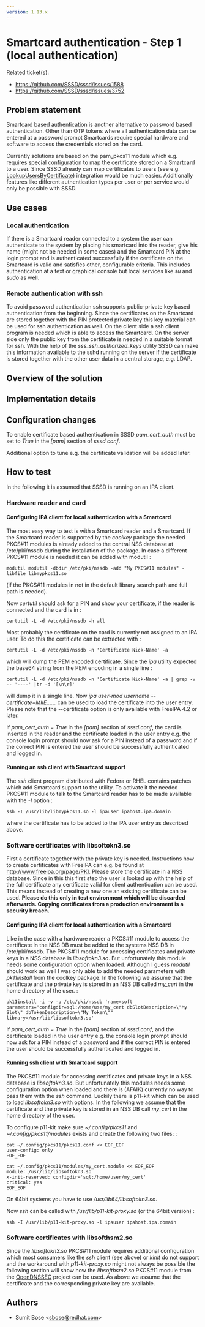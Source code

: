 ```yaml
---
version: 1.13.x
---
```


# Smartcard authentication - Step 1 (local authentication)

Related ticket(s):

  - <https://github.com/SSSD/sssd/issues/1588>
  - <https://github.com/SSSD/sssd/issues/3752>

## Problem statement

Smartcard based authentication is another alternative to password based authentication. Other than OTP tokens where all authentication data can be entered at a password prompt Smartcards require special hardware and software to access the credentials stored on the card.

Currently solutions are based on the pam_pkcs11 module which e.g. requires special configuration to map the certificate stored on a Smartcard to a user. Since SSSD already can map certificates to users (see e.g. [LookupUsersByCertificate](lookup_users_by_certificate.md)) integration would be much easier. Additionally features like different authentication types per user or per service would only be possible with SSSD.

## Use cases

### Local authentication

If there is a Smartcard reader connected to a system the user can authenticate to the system by placing his smartcard into the reader, give his name (might not be needed in some cases) and the Smartcard PIN at the login prompt and is authenticated successfully if the certificate on the Smartcard is valid and satisfies other, configurable criteria. This includes authentication at a text or graphical console but local services like *su* and *sudo* as well.

### Remote authentication with ssh

To avoid password authentication ssh supports public-private key based authentication from the beginning. Since the certificates on the Smartcard are stored together with the PIN protected private key this key material can be used for ssh authentication as well. On the client side a ssh client program is needed which is able to access the Smartcard. On the server side only the public key from the certificate is needed in a suitable format for ssh. With the help of the *sss_ssh_authorized_keys* utility SSSD can make this information available to the sshd running on the server if the certificate is stored together with the other user data in a central storage, e.g. LDAP.

## Overview of the solution

## Implementation details

## Configuration changes

To enable certificate based authentication in SSSD *pam_cert_auth* must be set to *True* in the *[pam]* section of *sssd.conf*.

Additional option to tune e.g. the certificate validation will be added later.

## How to test

In the following it is assumed that SSSD is running on an IPA client.

### Hardware reader and card

#### Configuring IPA client for local authentication with a Smartcard

The most easy way to test is with a Smartcard reader and a Smartcard. If the Smartcard reader is supported by the *coolkey* package the needed PKCS\#11 modules is already added to the central NSS database at /etc/pki/nssdb during the installation of the package. In case a different PKCS\#11 module is needed it can be added with modutil :

    modutil modutil -dbdir /etc/pki/nssdb -add "My PKCS#11 modules" -libfile libmypkcs11.so

(if the PKCS\#11 modules in not in the default library search path and full path is needed).

Now *certutil* should ask for a PIN and show your certificate, if the reader is connected and the card is in :

    certutil -L -d /etc/pki/nssdb -h all

Most probably the certificate on the card is currently not assigned to an IPA user. To do this the certificate can be extracted with :

    certutil -L -d /etc/pki/nssdb -n 'Certificate Nick-Name' -a

which will dump the PEM encoded certificate. Since the *ipa* utility expected the base64 string from the PEM encoding in a single line :

    certutil -L -d /etc/pki/nssdb -n 'Certificate Nick-Name' -a | grep -v -- '----' |tr -d '[\n\r]'

will dump it in a single line. Now *ipa user-mod username --certificate=MIIE......* can be used to load the certificate into the user entry. Please note that the --certificate option is only available with FreeIPA 4.2 or later.

If *pam_cert_auth = True* in the *[pam]* section of *sssd.conf*, the card is inserted in the reader and the certificate loaded in the user entry e.g. the console login prompt should now ask for a PIN instead of a password and if the correct PIN is entered the user should be successfully authenticated and logged in.

#### Running an ssh client with Smartcard support

The *ssh* client program distributed with Fedora or RHEL contains patches which add Smartcard support to the utility. To activate it the needed PKCS\#11 module to talk to the Smartcard reader has to be made available with the *-I* option :

    ssh -I /usr/lib/libmypkcs11.so -l ipauser ipahost.ipa.domain

where the certificate has to be added to the IPA user entry as described above.

### Software certificates with libsoftokn3.so

First a certificate together with the private key is needed. Instructions how to create certificates with FreeIPA can e.g. be found at <http://www.freeipa.org/page/PKI>. Please store the certificate in a NSS database. Since in this this first step the user is looked up with the help of the full certificate any certificate valid for client authentication can be used. This means instead of creating a new one an existing certificate can be used. **Please do this only in test environment which will be discarded afterwards. Copying certificates from a production environment is a security breach.**

#### Configuring IPA client for local authentication with a Smartcard

Like in the case with a hardware reader a PKCS\#11 module to access the certificate in the NSS DB must be added to the systems NSS DB in /etc/pki/nssdb. The PKCS\#11 module for accessing certificates and private keys in a NSS database is *libsoftokn3.so*. But unfortunately this module needs some configuration option when loaded. Although I guess *modutil* should work as well I was only able to add the needed parameters with *pk11install* from the coolkey package. In the following we assume that the certificate and the private key is stored in an NSS DB called *my_cert* in the home directory of the user. :

    pk11install -i -v -p /etc/pki/nssdb 'name=soft parameters="configdir=sql:/home/use/my_cert dbSlotDescription=\"My Slot\" dbTokenDescription=\"My Token\"" library=/usr/lib/libsoftokn3.so'

If *pam_cert_auth = True* in the *[pam]* section of *sssd.conf*, and the certificate loaded in the user entry e.g. the console login prompt should now ask for a PIN instead of a password and if the correct PIN is entered the user should be successfully authenticated and logged in.

#### Running ssh client with Smartcard support

The PKCS\#11 module for accessing certificates and private keys in a NSS database is *libsoftokn3.so*. But unfortunately this modules needs some configuration option when loaded and there is (AFAIK) currently no way to pass them with the *ssh* command. Luckily there is p11-kit which can be used to load *libsoftokn3.so* with options. In the following we assume that the certificate and the private key is stored in an NSS DB call *my_cert* in the home directory of the user.

To configure p11-kit make sure *~/.config/pkcs11* and *~/.config/pkcs11/modules* exists and create the following two files: :

    cat ~/.config/pkcs11/pkcs11.conf << EOF_EOF
    user-config: only
    EOF_EOF

    cat ~/.config/pkcs11/modules/my_cert.module << EOF_EOF
    module: /usr/lib/libsoftokn3.so
    x-init-reserved: configdir='sql:/home/user/my_cert'
    critical: yes
    EOF_EOF

On 64bit systems you have to use */usr/lib64/libsoftokn3.so*.

Now *ssh* can be called with */usr/lib/p11-kit-proxy.so* (or the 64bit version) :

    ssh -I /usr/lib/p11-kit-proxy.so -l ipauser ipahost.ipa.domain

### Software certificates with libsofthsm2.so

Since the *libsoftokn3.so* PKCS\#11 module requires additional configuration which most consumers like the *ssh* client (see above) or *kinit* do not support and the workaround with *p11-kit-proxy.so* might not always be possible the following section will show how the *libsofthsm2.so* PKCS\#11 module from the [OpenDNSSEC](http://www.opendnssec.org/) project can be used. As above we assume that the certificate and the corresponding private key are available.

## Authors

  - Sumit Bose \<sbose@redhat.com\>
